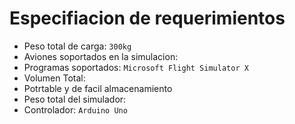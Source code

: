 # Especifiacion de requerimientos
* Peso total de carga: `300kg`
* Aviones soportados en la simulacion:
* Programas soportados: `Microsoft Flight Simulator X`
* Volumen Total: 
* Potrtable y de facil almacenamiento
* Peso total del simulador:
* Controlador: `Arduino Uno`
